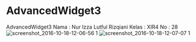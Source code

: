 # AdvancedWidget3
AdvancedWidget3
Nama : Nur Izza Lutful Rizqiani
Kelas : XIR4
No : 28
![screenshot_2016-10-18-12-06-56 1](https://cloud.githubusercontent.com/assets/22131898/19465221/7e0c0152-952c-11e6-94c6-0d969fbda6cd.png)
![screenshot_2016-10-18-12-07-07 1](https://cloud.githubusercontent.com/assets/22131898/19465236/92ae476e-952c-11e6-8a8a-a22106961b3f.png)

